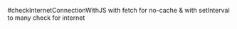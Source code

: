 #checkInternetConnectionWithJS
with fetch for no-cache & with setInterval to many check for internet

